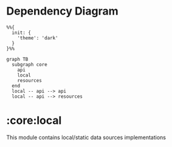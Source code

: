 # Dependency Diagram

```mermaid
%%{
  init: {
    'theme': 'dark'
  }
}%%

graph TB
  subgraph core
    api
    local
    resources
  end
  local -- api --> api
  local -- api --> resources

```
# :core:local

This module contains local/static data sources implementations